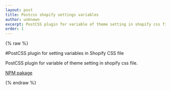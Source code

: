 ```yaml
---
layout: post
title: Postcss shopify settings variables
author: unknown
excerpt: PostCSS plugin for variable of theme setting in shopify css file.
order: 1
---
```

{% raw %}

#PostCSS plugin for setting variables in Shopify CSS file

PostCSS plugin for variable of theme setting in shopify css file.

[NPM pakage](https://www.npmjs.com/package/postcss-shopify-settings-variables)

{% endraw %}
